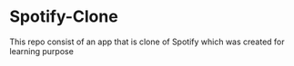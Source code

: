 # Spotify-Clone
This repo consist of an app that is clone of Spotify which was created for learning purpose
